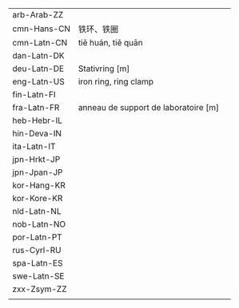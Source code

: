 | | | |
|-|-|-|
| arb-Arab-ZZ |  |  |
| cmn-Hans-CN | 铁环、铁圈 |  |
| cmn-Latn-CN | tiě huán, tiě quān |  |
| dan-Latn-DK |  |  |
| deu-Latn-DE | Stativring [m] |  |
| eng-Latn-US | iron ring, ring clamp |  |
| fin-Latn-FI |  |  |
| fra-Latn-FR | anneau de support de laboratoire [m] |  |
| heb-Hebr-IL |  |  |
| hin-Deva-IN |  |  |
| ita-Latn-IT |  |  |
| jpn-Hrkt-JP |  |  |
| jpn-Jpan-JP |  |  |
| kor-Hang-KR |  |  |
| kor-Kore-KR |  |  |
| nld-Latn-NL |  |  |
| nob-Latn-NO |  |  |
| por-Latn-PT |  |  |
| rus-Cyrl-RU |  |  |
| spa-Latn-ES |  |  |
| swe-Latn-SE |  |  |
| zxx-Zsym-ZZ |  |  |
|  |  |  |
